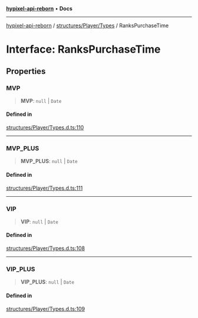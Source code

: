 [**hypixel-api-reborn**](../../../../README.md) • **Docs**

***

[hypixel-api-reborn](../../../../modules.md) / [structures/Player/Types](../README.md) / RanksPurchaseTime

# Interface: RanksPurchaseTime

## Properties

### MVP

> **MVP**: `null` \| `Date`

#### Defined in

[structures/Player/Types.d.ts:110](https://github.com/Kathund/REBORN-docs-TEST/blob/226e7f6a62bb6bca87ef0828ac84e9098d59f860/src/structures/Player/Types.d.ts#L110)

***

### MVP\_PLUS

> **MVP\_PLUS**: `null` \| `Date`

#### Defined in

[structures/Player/Types.d.ts:111](https://github.com/Kathund/REBORN-docs-TEST/blob/226e7f6a62bb6bca87ef0828ac84e9098d59f860/src/structures/Player/Types.d.ts#L111)

***

### VIP

> **VIP**: `null` \| `Date`

#### Defined in

[structures/Player/Types.d.ts:108](https://github.com/Kathund/REBORN-docs-TEST/blob/226e7f6a62bb6bca87ef0828ac84e9098d59f860/src/structures/Player/Types.d.ts#L108)

***

### VIP\_PLUS

> **VIP\_PLUS**: `null` \| `Date`

#### Defined in

[structures/Player/Types.d.ts:109](https://github.com/Kathund/REBORN-docs-TEST/blob/226e7f6a62bb6bca87ef0828ac84e9098d59f860/src/structures/Player/Types.d.ts#L109)
